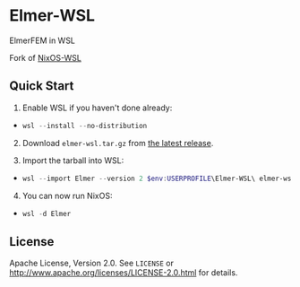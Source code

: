 # Elmer-WSL

ElmerFEM in WSL

Fork of [NixOS-WSL](https://github.com/nix-community/NixOS-WSL)

## Quick Start

1. Enable WSL if you haven't done already:

- ```powershell
  wsl --install --no-distribution
  ```

2. Download `elmer-wsl.tar.gz` from [the latest release](https://github.com/ElmerCSC/elmer-wsl/releases/latest).

3. Import the tarball into WSL:

- ```powershell
  wsl --import Elmer --version 2 $env:USERPROFILE\Elmer-WSL\ elmer-wsl.tar.gz
  ```

4. You can now run NixOS:

- ```powershell
  wsl -d Elmer
  ```

## License

Apache License, Version 2.0. See `LICENSE` or <http://www.apache.org/licenses/LICENSE-2.0.html> for details.
